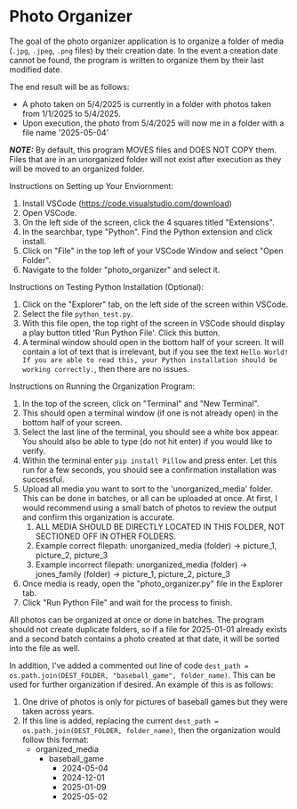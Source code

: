 # Photo Organizer

The goal of the photo organizer application is to organize a folder of media (`.jpg`, `.jpeg`, `.png` files) by their creation date. In the event a creation date cannot be found, the program is written to organize them by their last modified date.

The end result will be as follows:
- A photo taken on 5/4/2025 is currently in a folder with photos taken from 1/1/2025 to 5/4/2025.
- Upon execution, the photo from 5/4/2025 will now me in a folder with a file name '2025-05-04'

***NOTE:*** By default, this program MOVES files and DOES NOT COPY them. Files that are in an unorganized folder will not exist after execution as they will be moved to an organized folder.

Instructions on Setting up Your Enviornment:
1. Install VSCode (https://code.visualstudio.com/download)
2. Open VSCode.
3. On the left side of the screen, click the 4 squares titled "Extensions".
4. In the searchbar, type "Python". Find the Python extension and click install.
5. Click on "File" in the top left of your VSCode Window and select "Open Folder".
6. Navigate to the folder "photo_organizer" and select it.

Instructions on Testing Python Installation (Optional):
1. Click on the "Explorer" tab, on the left side of the screen within VSCode.
2. Select the file `python_test.py`.
3. With this file open, the top right of the screen in VSCode should display a play button titled 'Run Python File'. Click this button.
4. A terminal window should open in the bottom half of your screen. It will contain a lot of text that is irrelevant, but if you see the text `Hello World! If you are able to read this, your Python installation should be working correctly.`, then there are no issues.

Instructions on Running the Organization Program:
1. In the top of the screen, click on "Terminal" and "New Terminal".
2. This should open a terminal window (if one is not already open) in the bottom half of your screen.
3. Select the last line of the terminal, you should see a white box appear. You should also be able to type (do not hit enter) if you would like to verify.
4. Within the terminal enter `pip install Pillow` and press enter. Let this run for a few seconds, you should see a confirmation installation was successful.
5. Upload all media you want to sort to the 'unorganized_media' folder. This can be done in batches, or all can be uploaded at once. At first, I would recommend using a small batch of photos to review the output and confirm this organization is accurate.
    1. ALL MEDIA SHOULD BE DIRECTLY LOCATED IN THIS FOLDER, NOT SECTIONED OFF IN OTHER FOLDERS.
    2. Example correct filepath: unorganized_media (folder) -> picture_1, picture_2, picture_3
    3. Example incorrect filepath: unorganized_media (folder) -> jones_family (folder) -> picture_1, picture_2, picture_3
6. Once media is ready, open the "photo_organizer.py" file in the Explorer tab.
7. Click "Run Python File" and wait for the process to finish.

All photos can be organized at once or done in batches. The program should not create duplicate folders, so if a file for 2025-01-01 already exists and a second batch contains a photo created at that date, it will be sorted into the file as well.

In addition, I've added a commented out line of code `dest_path = os.path.join(DEST_FOLDER, "baseball_game", folder_name)`. This can be used for further organization if desired. An example of this is as follows:
1. One drive of photos is only for pictures of baseball games but they were taken across years.
2. If this line is added, replacing the current `dest_path = os.path.join(DEST_FOLDER, folder_name)`, then the organization would follow this format:
    - organized_media
        - baseball_game
            - 2024-05-04
            - 2024-12-01
            - 2025-01-09
            - 2025-05-02